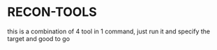 # RECON-TOOLS
this is a combination of 4 tool in 1 command, just run it and specify the target and good to go
